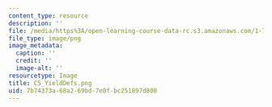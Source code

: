 ```yaml
---
content_type: resource
description: ''
file: /media/https%3A/open-learning-course-data-rc.s3.amazonaws.com/1-74-land-water-food-and-climate-fall-2020/7b74373a68a269bd7e0fbc251897d800_C5_YieldDefs.png
file_type: image/png
image_metadata:
  caption: ''
  credit: ''
  image-alt: ''
resourcetype: Image
title: C5_YieldDefs.png
uid: 7b74373a-68a2-69bd-7e0f-bc251897d800
---
```

